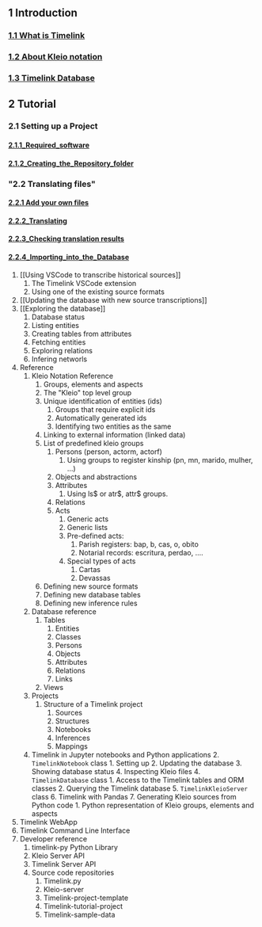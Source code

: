 ## 1 Introduction

### [1.1 What is Timelink](1.1%20What%20is%20Timelink.md)

### [1.2 About Kleio notation](1.2%20About%20Kleio%20notation.md)

### [1.3 Timelink Database](1.3%20Timelink%20Database.md)


## 2 Tutorial

### 2.1 Setting up a Project
#### [2.1.1_Required_software](2.1.1_Required_software.md)
#### [2.1.2_Creating_the_Repository_folder](2.1.2_Creating_the_Repository_folder.md)

### "2.2 Translating files"

#### [2.2.1 Add your own files](2.2.1%20Add%20your%20own%20files.md)
#### [2.2.2_Translating](2.2.2_Translating.md)
#### [2.2.3_Checking translation results](2.2.3_Checking%20translation%20results.md)
#### [2.2.4_Importing_into_the_Database](2.2.4_Importing_into_the_Database.md)

1. [[Using VSCode to transcribe historical sources]]
	1. The Timelink VSCode extension
	3. Using one of the existing source formats
2. [[Updating the database with new source transcriptions]]
3. [[Exploring the database]]
	1. Database status
	2. Listing entities
	3. Creating tables from attributes
	4. Fetching entities
	5. Exploring relations
	6. Infering networls
4. Reference
	1. Kleio Notation Reference
		1. Groups, elements and aspects
		2. The "Kleio" top level group
 		3. Unique identification of entities (ids)
			1. Groups that require explicit ids
			2. Automatically generated ids
			3. Identifying two entities as the same
		4. Linking to external information (linked data)
		5. List of predefined kleio groups
			1. Persons (person, actorm, actorf)
				1. Using groups to register kinship (pn, mn, marido, mulher, ...)
			2. Objects and abstractions
			3. Attributes
				1. Using ls\$ or atr\$, attr\$ groups.
			4. Relations
			5. Acts
				1. Generic acts
				2. Generic lists
				3. Pre-defined acts:
					1. Parish registers: bap, b, cas, o, obito
					2. Notarial records: escritura, perdao, ....
				4. Special types of acts
					1. Cartas
					2. Devassas
		6. Defining new source formats
		7. Defining new database tables
		8. Defining new inference rules
	2. Database reference
		1. Tables
			1. Entities
			2. Classes
			3. Persons
			4. Objects
			5. Attributes
			6. Relations
			7. Links
		2. Views
	3. Projects
		1. Structure of a Timelink project
			1. Sources
			2. Structures
			3. Notebooks
			4. Inferences
			5. Mappings
	4. Timelink in Jupyter notebooks and Python applications
		2. `TimelinkNotebook` class
			1. Setting up
			2. Updating the database
			3. Showing database status
			4. Inspecting Kleio files
		4. `TimelinkDatabase` class
			1. Access to the Timelink tables and ORM classes
			2. Querying the Timelink database
		5. `TimelinkKleioServer` class
		6. Timelink with Pandas
		7. Generating Kleio sources from Python code
			1. Python representation of Kleio groups, elements and aspects
5. Timelink WebApp
6. Timelink Command Line Interface
7. Developer reference
	1. timelink-py Python Library
	3. Kleio Server API
	5. Timelink Server API 
	6. Source code repositories
		1. Timelink.py
		2. Kleio-server
		3. Timelink-project-template
		4. Timelink-tutorial-project
		5. Timelink-sample-data